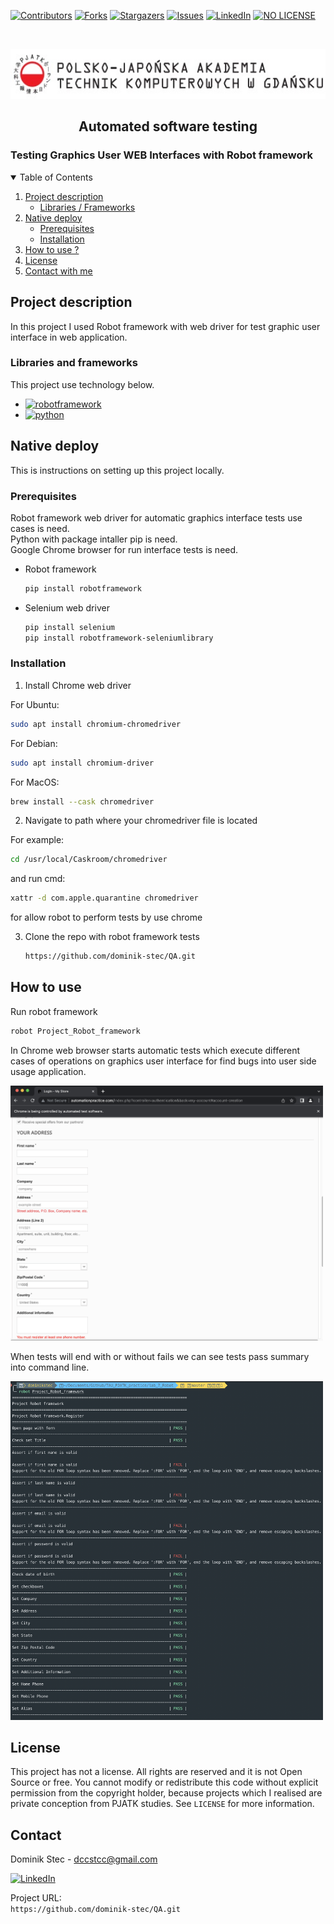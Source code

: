 <!--
*** Thanks for checking out c. If you have a suggestion
*** that would make this better, please fork the repo and create a pull request
*** or simply open an issue with the tag "enhancement".
*** Thanks again! Now go create something AMAZING! :D
-->

<!-- PROJECT SHIELDS -->
<!--
*** I'm using markdown "reference style" links for readability.
*** Reference links are enclosed in brackets [ ] instead of parentheses ( ).
*** See the bottom of this document for the declaration of the reference variables
*** for contributors-url, forks-url, etc. This is an optional, concise syntax you may use.
*** https://www.markdownguide.org/basic-syntax/#reference-style-links
-->

[![Contributors][contributors-shield]][contributors-url]
[![Forks][forks-shield]][forks-url]
[![Stargazers][stars-shield]][stars-url]
[![Issues][issues-shield]][issues-url]
[![LinkedIn][linkedin-shield]][linkedin-url]
[![NO LICENSE][license-shield]][license-url]

<!-- PROJECT LOGO -->
<br />
<p align="center">
  <a href="https://gdansk.pja.edu.pl/pl/">
    <img src="images/logo.jpg" alt="Logo" width="540" height="80">
  </a>

  <h2 align="center">Automated software testing</h2>

  <p align="center">
    <h3> Testing Graphics User WEB Interfaces with Robot framework </h3>
    <!-- <br />
    <a href="https://github.com/dccstcc/TAU_PJATK_practice/tree/master/lab_7_Robot/Project_Robot_framework"><strong>» go to CODE »</strong></a>
    <br />
    <br /> -->
    <!-- <a href="https://github.com/othneildrew/Best-README-Template">View Demo</a>
    ·
    <a href="https://github.com/othneildrew/Best-README-Template/issues">Report Bug</a>
    ·
    <a href="https://github.com/othneildrew/Best-README-Template/issues">Request Feature</a> -->
  </p>
</p>

<!-- TABLE OF CONTENTS -->
<details open="open">
  <summary>Table of Contents</summary>
  <ol>
    <li>
      <a href="#project-description">Project description</a>
      <ul>
        <li><a href="#libraries-and-frameworks">Libraries / Frameworks</a></li>
      </ul>
    </li>
    <li>
      <a href="#native-deploy">Native deploy</a>
      <ul>
        <li><a href="#prerequisites">Prerequisites</a></li>
        <li><a href="#installation">Installation</a></li>
      </ul>
    </li>
    <li><a href="#how-to-use">How to use ?</a></li>
    <!-- <li><a href="#roadmap">Roadmap</a></li>
    <li><a href="#contributing">Contributing</a></li> -->
    <li><a href="#license">License</a></li>
    <li><a href="#contact">Contact with me</a></li>
    <!-- <li><a href="#acknowledgements">Acknowledgements</a></li> -->
  </ol>
</details>

<!-- ABOUT THE PROJECT -->

## Project description

<p> In this project I used Robot framework with web driver for test graphic user interface in web application. </p>

### Libraries and frameworks

This project use technology below.

- [![robotframework][robotframework-shield]][robotframework-url]
- [![python][python-shield]][python-url]

<!-- GETTING STARTED -->

## Native deploy

This is instructions on setting up this project locally.

### Prerequisites

Robot framework web driver for automatic graphics interface tests use cases is need. <br />
Python with package intaller pip is need. <br />
Google Chrome browser for run interface tests is need. <br />

- Robot framework

  ```sh
  pip install robotframework
  ```

- Selenium web driver
  ```sh
  pip install selenium
  pip install robotframework-seleniumlibrary
  ```

### Installation

1. Install Chrome web driver

For Ubuntu:

```sh
sudo apt install chromium-chromedriver
```

For Debian:

```sh
sudo apt install chromium-driver
```

For MacOS:

```sh
brew install --cask chromedriver
```

2. Navigate to path where your chromedriver file is located

For example:

```sh
cd /usr/local/Caskroom/chromedriver
```

and run cmd:

```sh
xattr -d com.apple.quarantine chromedriver
```

for allow robot to perform tests by use chrome

3. Clone the repo with robot framework tests
   ```sh
   https://github.com/dominik-stec/QA.git
   ```

<!-- USAGE EXAMPLES -->

## How to use

Run robot framework

```sh
robot Project_Robot_framework
```

In Chrome web browser starts automatic tests which execute different cases of operations on graphics user interface for find bugs into user side usage application.

 <img src="images/test_example.png" width="500"/>
   
<!-- [![browser][browser]][browser]
 -->

When tests will end with or without fails we can see tests pass summary into command line.

<img src="images/test_cmd.png" width="500"/>

<!-- [![summary][summary]][summary] -->

<!-- _For more examples, please refer to the [Documentation](https://example.com)_ -->

<!-- ROADMAP
## Roadmap

See the [open issues](https://github.com/othneildrew/Best-README-Template/issues) for a list of proposed features (and known issues).

-->

<!-- CONTRIBUTING
## Contributing

Contributions are what make the open source community such an amazing place to learn, inspire, and create. Any contributions you make are **greatly appreciated**.

1. Fork the Project
2. Create your Feature Branch (`git checkout -b feature/AmazingFeature`)
3. Commit your Changes (`git commit -m 'Add some AmazingFeature'`)
4. Push to the Branch (`git push origin feature/AmazingFeature`)
5. Open a Pull Request

-->

<!-- LICENSE -->

## License

This project has not a license.
All rights are reserved and it is not Open Source or free. You cannot modify or redistribute this code without explicit permission from the copyright holder, because projects which I realised are private conception from PJATK studies.
See `LICENSE` for more information.

<!-- CONTACT -->

## Contact

Dominik Stec - dccstcc@gmail.com

[![LinkedIn][linkedin-shield]][linkedin-url]

Project URL:
<br />
`https://github.com/dominik-stec/QA.git`

<!-- ACKNOWLEDGEMENTS
## Acknowledgements
* [GitHub Emoji Cheat Sheet](https://www.webpagefx.com/tools/emoji-cheat-sheet)
* [Img Shields](https://shields.io)
* [Choose an Open Source License](https://choosealicense.com)
* [GitHub Pages](https://pages.github.com)
* [Animate.css](https://daneden.github.io/animate.css)
* [Loaders.css](https://connoratherton.com/loaders)
* [Slick Carousel](https://kenwheeler.github.io/slick)
* [Smooth Scroll](https://github.com/cferdinandi/smooth-scroll)
* [Sticky Kit](http://leafo.net/sticky-kit)
* [JVectorMap](http://jvectormap.com)
* [Font Awesome](https://fontawesome.com)

-->

<!-- MARKDOWN LINKS & IMAGES -->
<!-- https://www.markdownguide.org/basic-syntax/#reference-style-links -->

[contributors-shield]: https://img.shields.io/github/contributors/dominik-stec/QA.svg?style=for-the-badge
[contributors-url]: https://github.com/dominik-stec/QA/graphs/contributors
[forks-shield]: https://img.shields.io/github/forks/dominik-stec/QA.svg?style=for-the-badge
[forks-url]: https://github.com/dominik-stec/QA/network/members
[stars-shield]: https://img.shields.io/github/stars/dominik-stec/QA.svg?style=for-the-badge
[stars-url]: https://github.com/dominik-stec/QA/stargazers
[issues-shield]: https://img.shields.io/github/issues/dominik-stec/QA.svg?style=for-the-badge
[issues-url]: https://github.com/dominik-stec/QA/issues
[license-shield]: https://img.shields.io/badge/License-NONE-orange
[license-url]: https://github.com/dominik-stec/QA/blob/master/LICENSE.md
[linkedin-shield]: https://img.shields.io/badge/-LinkedIn-black.svg?style=for-the-badge&logo=linkedin&colorB=555
[linkedin-url]: https://www.linkedin.com/in/dominik-stec
[product-screenshot]: images/screenshot.png
[junit-shield]: https://img.shields.io/badge/-JUnit-green
[junit-url]: https://junit.org/junit5/
[mockito-shield]: https://img.shields.io/badge/-Mockito-red
[mockito-url]: https://site.mockito.org/
[docker-shield]: https://img.shields.io/badge/-Docker-blue
[docker-url]: https://www.docker.com/
[maven-shield]: https://img.shields.io/badge/-Maven-white
[maven-url]: https://maven.apache.org/
[cucumber-shield]: https://img.shields.io/badge/-Cucumber-green
[cucumber-url]: https://cucumber.io/
[jetty-shield]: https://img.shields.io/badge/-Jetty-red
[jetty-url]: https://www.eclipse.org/jetty/
[jmeter-shield]: https://img.shields.io/badge/-Jmeter-green
[jmeter-url]: https://jmeter.apache.org/
[selenium-shield]: https://img.shields.io/badge/-Selenium-yellow
[selenium-url]: https://www.selenium.dev/
[robotframework-shield]: https://img.shields.io/badge/-Robot-black
[robotframework-url]: https://robotframework.org/
[python-shield]: https://img.shields.io/badge/-Python-yellow
[python-url]: https://www.python.org/
[server_run]: images/server_run.png
[client_run]: images/client_run.png
[client]: images/client.png
[jetty_run]: images/jetty_run.png
[browser]: images/browser.png
[summary]: images/summary.png
